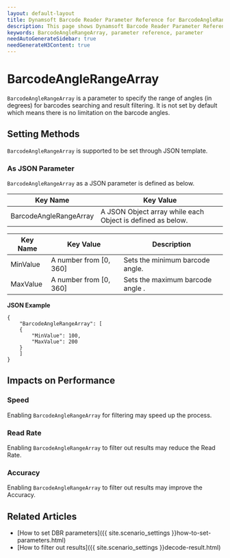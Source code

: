 ```yaml
---
layout: default-layout
title: Dynamsoft Barcode Reader Parameter Reference for BarcodeAngleRangeArray
description: This page shows Dynamsoft Barcode Reader Parameter Reference for BarcodeAngleRangeArray.
keywords: BarcodeAngleRangeArray, parameter reference, parameter
needAutoGenerateSidebar: true
needGenerateH3Content: true
---
```



# BarcodeAngleRangeArray 

`BarcodeAngleRangeArray` is a parameter to specify the range of angles (in degrees) for barcodes searching and result filtering. It is not set by default which means there is no limitation on the barcode angles.

    
## Setting Methods
`BarcodeAngleRangeArray` is supported to be set through JSON template.

### As JSON Parameter
`BarcodeAngleRangeArray` as a JSON parameter is defined as below.   

| Key Name | Key Value |
| -------- | --------- |
| BarcodeAngleRangeArray | A JSON Object array while each Object is defined as below. |

| Key Name | Key Value | Description |
| -------- | --------- | ----------- |
| MinValue | A number from [0, 360] | Sets the minimum barcode angle.  |
| MaxValue | A number from [0, 360] | Sets the maximum barcode angle . |


**JSON Example**   
```
{
    "BarcodeAngleRangeArray": [
    {
        "MinValue": 100,
        "MaxValue": 200
    }
    ]
}
```


## Impacts on Performance
### Speed
Enabling `BarcodeAngleRangeArray` for filtering may speed up the process.

### Read Rate
Enabling `BarcodeAngleRangeArray` to filter out results may reduce the Read Rate. 

### Accuracy
Enabling `BarcodeAngleRangeArray` to filter out results may improve the Accuracy.

## Related Articles
- [How to set DBR parameters]({{ site.scenario_settings }}how-to-set-parameters.html)
- [How to filter out results]({{ site.scenario_settings }}decode-result.html)
